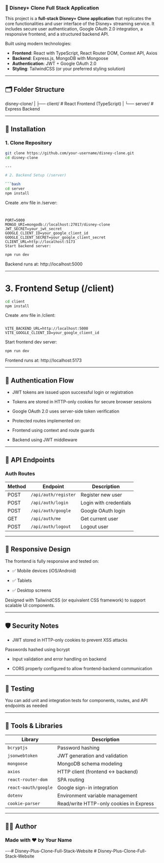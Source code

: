 ﻿### 📖 Disney+ Clone Full Stack Application

This project is a **full-stack Disney+ Clone application** that replicates the core functionalities and user interface of the Disney+ streaming service. It includes secure user authentication, Google OAuth 2.0 integration, a responsive frontend, and a structured backend API.

Built using modern technologies:

- **Frontend**: React with TypeScript, React Router DOM, Context API, Axios
- **Backend**: Express.js, MongoDB with Mongoose
- **Authentication**: JWT + Google OAuth 2.0
- **Styling**: TailwindCSS (or your preferred styling solution)

---

## 🗂️ Folder Structure

disney-clone/
| ├── client/ # React Frontend (TypeScript)
| └── server/ # Express Backend


---

## 🚀 Installation

### 1. Clone Repository

```bash
git clone https://github.com/your-username/disney-clone.git
cd disney-clone

---

# 2. Backend Setup (/server)

```bash
cd server
npm install

``` 

Create .env file in /server:

```env


PORT=5000
MONGO_URI=mongodb://localhost:27017/disney-clone
JWT_SECRET=your_jwt_secret
GOOGLE_CLIENT_ID=your_google_client_id
GOOGLE_CLIENT_SECRET=your_google_client_secret
CLIENT_URL=http://localhost:5173
Start backend server:

```

```bash
npm run dev

```
Backend runs at: http://localhost:5000

---

# 3. Frontend Setup (/client)

```bash
cd client
npm install
```

Create .env file in /client:
```env

VITE_BACKEND_URL=http://localhost:5000
VITE_GOOGLE_CLIENT_ID=your_google_client_id
```

Start frontend dev server:

```bash
npm run dev
```
Frontend runs at: http://localhost:5173

---  

## 🔐 Authentication Flow
- JWT tokens are issued upon successful login or registration

- Tokens are stored in HTTP-only cookies for secure browser sessions

- Google OAuth 2.0 uses server-side token verification

- Protected routes implemented on:

- Frontend using context and route guards

- Backend using JWT middleware

---

## 🔄 API Endpoints

### Auth Routes

| Method | Endpoint           | Description            |
|--------|--------------------|------------------------|
| POST   | `/api/auth/register` | Register new user     |
| POST   | `/api/auth/login`    | Login with credentials |
| POST   | `/api/auth/google`   | Google OAuth login     |
| GET    | `/api/auth/me`       | Get current user       |
| POST   | `/api/auth/logout`   | Logout user            |


---

## 📱 Responsive Design
The frontend is fully responsive and tested on:

- ✅ Mobile devices (iOS/Android)

- ✅ Tablets

- ✅ Desktop screens

Designed with TailwindCSS (or equivalent CSS framework) to support scalable UI components.


---

## 🛡️ Security Notes
- JWT stored in HTTP-only cookies to prevent XSS attacks

Passwords hashed using bcrypt

- Input validation and error handling on backend

- CORS properly configured to allow frontend-backend communication

---

## 🧪 Testing
You can add unit and integration tests for components, routes, and API endpoints as needed

---

## 🧰 Tools & Libraries

| Library               | Description                                |
|-----------------------|--------------------------------------------|
| `bcryptjs`            | Password hashing                           |
| `jsonwebtoken`        | JWT generation and validation              |
| `mongoose`            | MongoDB schema modeling                    |
| `axios`               | HTTP client (frontend ↔ backend)           |
| `react-router-dom`    | SPA routing                                |
| `react-oauth/google`  | Google sign-in integration                 |
| `dotenv`              | Environment variable management            |
| `cookie-parser`       | Read/write HTTP-only cookies in Express    |


--- 

## 🧑‍💻 Author
### Made with ❤️ by Your Name

---#   D i s n e y - P l u s - C l o n e - F u l l - S t a c k - W e b s i t e  
 #   D i s n e y - P l u s - C l o n e - F u l l - S t a c k - W e b s i t e  
 